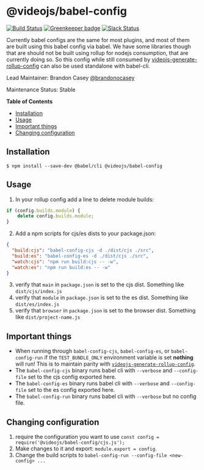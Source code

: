 # @videojs/babel-config

[![Build Status](https://travis-ci.org/videojs/babel-config.svg?branch=master)](https://travis-ci.org/videojs/babel-config)
[![Greenkeeper badge](https://badges.greenkeeper.io/videojs/babel-config.svg)](https://greenkeeper.io/)
[![Slack Status](http://slack.videojs.com/badge.svg)](http://slack.videojs.com)

Currently babel configs are the same for most plugins, and most of them are built using this babel config via babel. We have some libraries though that are should not be built using rollup for nodejs consumption, that are currently doing so. So this config while still consumed by [videojs-generate-rollup-config](https://github.com/videojs/videojs-generate-rollup-config) can also be used standalone with babel-cli.

Lead Maintainer: Brandon Casey [@brandonocasey](https://github.com/brandonocasey)

Maintenance Status: Stable


<!-- START doctoc generated TOC please keep comment here to allow auto update -->
<!-- DON'T EDIT THIS SECTION, INSTEAD RE-RUN doctoc TO UPDATE -->
**Table of Contents**

- [Installation](#installation)
- [Usage](#usage)
- [Important things](#important-things)
- [Changing configuration](#changing-configuration)

<!-- END doctoc generated TOC please keep comment here to allow auto update -->

## Installation

```
$ npm install --save-dev @babel/cli @videojs/babel-config
```


## Usage

1. In your rollup config add a line to delete module builds:
```js
if (config.builds.module) {
	delete config.builds.module;
}
```
2. Add a npm scripts for cjs/es dists to your package.json:

```json
{
  "build:cjs": "babel-config-cjs -d ./dist/cjs ./src",
  "build:es": "babel-config-es -d ./dist/cjs ./src",
  "watch:cjs": "npm run build:cjs -- -w",
  "watch:es": "npm run build:es -- -w"
}
```

3. verify that `main` in `package.json` is set to the cjs dist. Something like `dist/cjs/index.js`
4. verify that `module` in `package.json` is set to the es dist. Something like `dist/es/index.js`
5. verify that `browser` in `package.json` is set to the browser dist. Something like `dist/project-name.js`

## Important things
* When running through `babel-config-cjs`, `babel-config-es`, or `babel-config-run` if the `TEST_BUNDLE_ONLY` environment variable is set **nothing** will run! This is to maintain parity with [`videojs-generate-rollup-config`](https://github.com/videojs/videojs-generate-rollup-config).
* The `babel-config-cjs` binary runs babel cli with `--verbose` and `--config-file` set to the cjs config exported here.
* The `babel-config-es` binary runs babel cli with `--verbose` and `--config-file` set to the es config exported here.
* The `babel-config-run` binary runs babel cli with `--verbose` but no config file.

## Changing configuration
1. require the configuration you want to use `const config = require('@videojs/babel-config/cjs.js');`
2. Make changes to it and export: `module.export = config`.
3. Change the build scripts to  `babel-config-run --config-file <new-config> ...`
